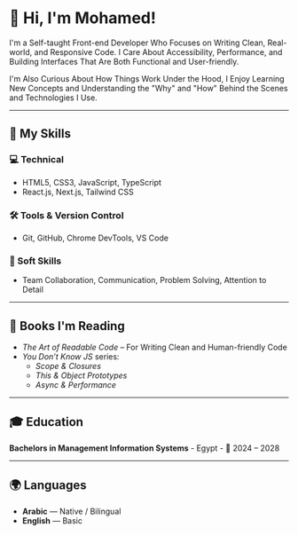 # 👋 Hi, I'm Mohamed!

I'm a Self-taught Front-end Developer Who Focuses on Writing Clean, Real-world, and Responsive Code.
I Care About Accessibility, Performance, and Building Interfaces That Are Both Functional and User-friendly.

I'm Also Curious About How Things Work Under the Hood, I Enjoy Learning New Concepts and Understanding the "Why" and "How" Behind the Scenes and Technologies I Use.


---

## 🧰 My Skills

### 💻 Technical
- HTML5, CSS3, JavaScript, TypeScript
- React.js, Next.js, Tailwind CSS

### 🛠️ Tools & Version Control
- Git, GitHub, Chrome DevTools, VS Code

### 🤝 Soft Skills
- Team Collaboration, Communication, Problem Solving, Attention to Detail

---

## 📖 Books I'm Reading

- *The Art of Readable Code* – For Writing Clean and Human-friendly Code
- *You Don’t Know JS* series:
  - *Scope & Closures*
  - *This & Object Prototypes*
  - *Async & Performance*

---

## 🎓 Education

**Bachelors in Management Information Systems**  - Egypt -
📆 2024 – 2028

---

## 🌍 Languages

- **Arabic** — Native / Bilingual  
- **English** — Basic
